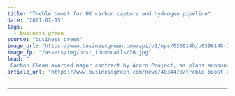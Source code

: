 ```yaml
---
title: "Treble boost for UK carbon capture and hydrogen pipeline"
date: "2021-07-15"
tags: 
  - business green
source: "business green"
image_url: "https://www.businessgreen.com/api/v1/wps/036914b/b6396148-19ab-4aad-8baa-3a7e50804cc6/3/Aldbrough-2-185x114.jpg"
image_fp: "/assets/img/post_thumbnails/26.jpg"
lead: "
 Carbon Clean awarded major contract by Acorn Project, as plans announced for major new Teesside CCS power project and proposals unveiled for world-leading hydrogen storage facilities ..."
article_url: "https://www.businessgreen.com/news/4034478/treble-boost-uk-carbon-capture-hydrogen-pipeline"
---
```


---
